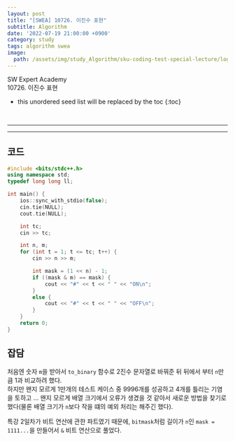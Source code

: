 ```yaml
---
layout: post
title: "[SWEA] 10726. 이진수 표현"
subtitle: Algorithm
date: '2022-07-19 21:00:00 +0900'
category: study
tags: algorithm swea
image:
  path: /assets/img/study_Algorithm/sku-coding-test-special-lecture/logo.png
---
```


SW Expert Academy<br>
10726\. 이진수 표현

<!--more-->

* this unordered seed list will be replaced by the toc
{:toc}

<br>
<hr/>
<hr/>

## 코드

```cpp
#include <bits/stdc++.h>
using namespace std;
typedef long long ll;

int main() {
	ios::sync_with_stdio(false);
	cin.tie(NULL);
	cout.tie(NULL);

	int tc;
	cin >> tc;

	int n, m;
	for (int t = 1; t <= tc; t++) {
		cin >> n >> m;

		int mask = (1 << n) - 1;
		if ((mask & m) == mask) {
			cout << "#" << t << " " << "ON\n";
		}
		else {
			cout << "#" << t << " " << "OFF\n";
		}
	}
	return 0;
}
```

## 잡담

처음엔 숫자 `m`을 받아서 `to_binary` 함수로 2진수 문자열로 바꿔준 뒤 뒤에서 부터 `n`만큼 1과 비교하려 했다.<br>
하지만 왠지 모르게 1만개의 테스트 케이스 중 9996개를 성공하고 4개를 틀리는 기염을 토하고 ... 왠지 모르게 배열 크기에서 오류가 생겼을 것 같아서 새로운 방법을 찾기로 했다(물론 배열 크기가 `n`보다 작을 떄의 예외 처리는 해주긴 했다).<br>

특강 2일차가 비트 연산에 관한 파트였기 때문에, `bitmask`처럼 길이가 `n`인 `mask = 1111...`을 만들어서 `&` 비트 연산으로 풀었다.

